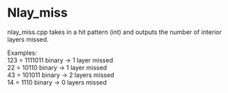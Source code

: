 # Nlay_miss

nlay_miss.cpp takes in a hit pattern (int) and outputs
the number of interior layers missed.

Examples: <br />
123 = 1111011 binary -> 1 layer missed <br />
22 = 10110 binary -> 1 layer missed <br />
43 = 101011 binary -> 2 layers missed <br />
14 = 1110 binary -> 0 layers missed
